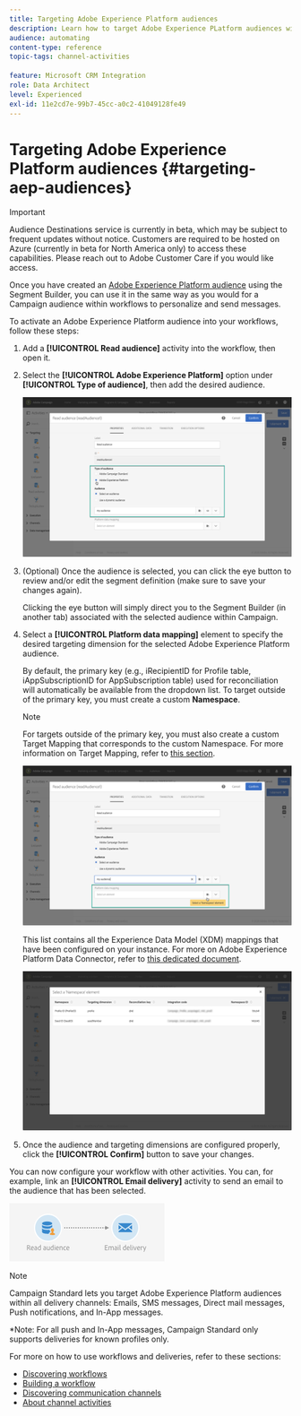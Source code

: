 ```yaml
---
title: Targeting Adobe Experience Platform audiences
description: Learn how to target Adobe Experience PLatform audiences within workflows.
audience: automating
content-type: reference
topic-tags: channel-activities

feature: Microsoft CRM Integration
role: Data Architect
level: Experienced
exl-id: 11e2cd7e-99b7-45cc-a0c2-41049128fe49
---
```

# Targeting Adobe Experience Platform audiences {#targeting-aep-audiences}

>[!IMPORTANT]
>
>Audience Destinations service is currently in beta, which may be subject to frequent updates without notice. Customers are required to be hosted on Azure (currently in beta for North America only) to access these capabilities. Please reach out to Adobe Customer Care if you would like access.

Once you have created an [Adobe Experience Platform audience](../../integrating/using/aep-about-audience-destinations-service.md) using the Segment Builder, you can use it in the same way as you would for a Campaign audience within workflows to personalize and send messages.

To activate an Adobe Experience Platform audience into your workflows, follow these steps:

1. Add a **[!UICONTROL Read audience]** activity into the workflow, then open it.

1. Select the **[!UICONTROL Adobe Experience Platform]** option under **[!UICONTROL Type of audience]**, then add the desired audience.

    ![](assets/aep_wkf_readaudience.png)

1. (Optional) Once the audience is selected, you can click the eye button to review and/or edit the segment definition (make sure to save your changes again).

    Clicking the eye button will simply direct you to the Segment Builder (in another tab) associated with the selected audience within Campaign.

1. Select a **[!UICONTROL Platform data mapping]** element to specify the desired targeting dimension for the selected Adobe Experience Platform audience.

    By default, the primary key (e.g., iRecipientID for Profile table, iAppSubscriptionID for AppSubscription table) used for reconciliation will automatically be available from the dropdown list. To target outside of the primary key, you must create a custom **Namespace**.

    >[!NOTE]
    >
    >For targets outside of the primary key, you must also create a custom Target Mapping that corresponds to the custom Namespace. For more information on Target Mapping, refer to [this section](../../administration/using/target-mappings-in-campaign.md).

    ![](assets/aep_wkf_readaudience_namespace.png)

    This list contains all the Experience Data Model (XDM) mappings that have been configured on your instance. For more on Adobe Experience Platform Data Connector, refer to [this dedicated document](../../integrating/using/aep-about-data-connector.md).

    ![](assets/aep_wkf_readaudience_namespace2.png)

1. Once the audience and targeting dimensions are configured properly, click the **[!UICONTROL Confirm]** button to save your changes.

You can now configure your workflow with other activities. You can, for example, link an **[!UICONTROL Email delivery]** activity to send an email to the audience that has been selected.

![](assets/aep_wkf_email.png)

>[!NOTE]
>
>Campaign Standard lets you target Adobe Experience Platform audiences within all delivery channels: Emails, SMS messages, Direct mail messages, Push notifications, and In-App messages.
>
>*Note: For all push and In-App messages, Campaign Standard only supports deliveries for known profiles only.

For more on how to use workflows and deliveries, refer to these sections:

* [Discovering workflows](../../automating/using/get-started-workflows.md)
* [Building a workflow](../../automating/using/building-a-workflow.md)
* [Discovering communication channels](../../channels/using/get-started-communication-channels.md)
* [About channel activities](../../automating/using/about-channel-activities.md)
